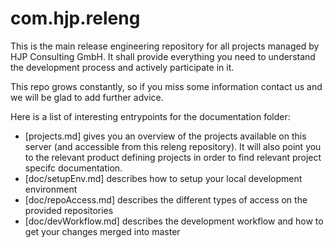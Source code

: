 com.hjp.releng
===
This is the main release engineering repository for all projects managed by HJP Consulting GmbH. It shall provide everything you need to understand the development process and actively participate in it.

This repo grows constantly, so if you miss some information contact us and we will be glad to add further advice.

Here is a list of interesting entrypoints for the documentation folder:
* [projects.md] gives you an overview of the projects available on this server (and accessible from this releng repository). It will also point you to the relevant product defining projects in order to find relevant project specifc documentation.
* [doc/setupEnv.md] describes how to setup your local development environment
* [doc/repoAccess.md] describes the different types of access on the provided repositories
* [doc/devWorkflow.md] describes the development workflow and how to get your changes merged into master

